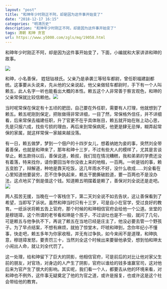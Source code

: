 ```yaml
---
layout: "post"
title: "和珅年少时刚正不阿，却是因为这件事开始变了"
date: "2018-12-17 16:15"
categories: "明清历史"
description: "和珅年少时刚正不阿，却是因为这件事开始变了"
tags: 清朝 和珅 贪官
url: https://www.y5000.com/zgls/mq/19058.html
---
```






和珅年少时刚正不阿，却是因为这件事开始变了，下面，小编就和大家讲讲和珅的故事。

![](https://img.y5000.com/uploads/allimg/170411/144ZRU4-0.jpg)

和珅，小名善保，
姓钮钴禄氏。父亲乃是承袭三等轻车都尉，曾任职福建副都统。这事要从头说来，先从他的父亲说起，他父亲做轻车都尉时，手下有一个人叫赖五，此人名字一听也能看出大概的本性。赖五这个人非常善于察言观色，和珅的父亲常保就比较信赖他。![](https://img.y5000.com/uploads/allimg/170411/144ZWW8-1.jpg)

当时呢常保在保定有十五顷的肥田，自己要在外任职，需要有人打理，他就想到了赖五。赖五呢刚到保定，把账做得非常详细，一目了然，常保格外信任，并不详细看，后来常保去福建任职，升了官更不在乎具体账目，赖五就开始在账上动心思，先是只报六成，找些亏损的理由，再后来到常保病死，他更是肆无忌惮，糊弄起常保的家属，就这样常保一家越来越没落。

有一日，赖五做梦，梦到一个佃户的十四岁女儿，想着纳她为妾的事，突然刘全带着善保，也就是和珅来了，那年和珅十三岁，不过有些大人的模样了，尤其是言谈举止。赖五款待以后，善保说道，赖叔，我们现在情况糟糕，我和弟弟的学费还没有着落，特来找你，请你要回当年你没收上来的地租，一百两。一听是钱的事，赖五变脸了，辩解道，种地是靠天吃饭，这几年雨水不好，没什么收成……刘全看在心里知道他要装穷，忍不住争执起来，赖五干脆撕破脸道，要一百两也不是没办法，这点地买了倒是值这个钱。知道赖五明摆着是赖了，善保对刘全说还是走吧。![](https://img.y5000.com/uploads/allimg/170411/144ZQ595-2.jpg)

两人孤苦无援，当晚在一个客栈住下，第二天刘全说不如去告状，这让善保看到了希望，当即写了诉状。虽然和珅当时只有十三岁，可是自小在官学，受过良好的教育。一纸诉状将赖五告上官府，那个时候的和珅相信官府会给他一个公道。坐堂的是穆琏璋，这个所谓的老爷看和珅是个孩子，不过谈吐也是不一般，就问了几句，可是赖五与他争执不下，再说了赖五在当地已经是庄主了，他没必要去管一个野孩子。为了早点结案，不想有麻烦，就拍了惊堂木，吓唬和珅到，念你年纪小不懂事，快走吧，赖五多年为你家收租，并无有过争执，如今来闹不是道理，和珅执意，穆琏璋发怒，要责罚三十，当然刘全这个时候出来要替他承受，想到怕和珅太小闹出人命，就让刘全代罚了。

这一处理，给和珅留下了巨大的阴影，他相信官府，可是前后的对比让他对家父生前的朋友，对官场，对身边的人产生了阴影，官府以谁给的钱多谁赢官司，这对他后来为官产生了很大的影响。其实呢，我们看一个人，都要去从他的环境来看，对和珅也不例外，这件事无疑奠定了他的为官之道，或许是报复，也或许这是这个社会带给他的教育。
